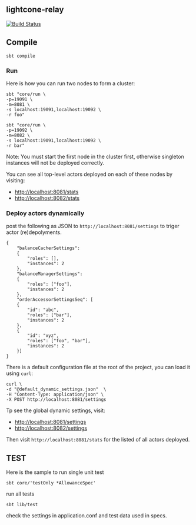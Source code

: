## lightcone-relay

[![Build Status](https://travis-ci.com/Loopring/lightcone-relay.svg?token=LFU5xhzys581aWFBPai3&branch=master)](https://travis-ci.com/Loopring/lightcone-relay)


## Compile
```
sbt compile
```

### Run
Here is how you can run two nodes to form a cluster:

```
sbt "core/run \
-p=19091 \
-m=8081 \
-s localhost:19091,localhost:19092 \
-r foo"
```

```
sbt "core/run \
-p=19092 \
-m=8082 \
-s localhost:19091,localhost:19092 \
-r bar"
```

Note: You must start the first node in the cluster first, otherwise singleton instances will not be deployed correctly.

You can see all top-level actors deployed on each of these nodes by visiting:

- [http://localhost:8081/stats](http://localhost:8081/stats)
- [http://localhost:8082/stats](http://localhost:8082/stats)

### Deploy actors dynamically

post the following as JSON to `http://localhost:8081/settings` to triger actor (re)depolyments.

```
{
    "balanceCacherSettings":
    {
        "roles": [],
        "instances": 2
    },
    "balanceManagerSettings":
    {
        "roles": ["foo"],
        "instances": 2
    },
    "orderAccessorSettingsSeq": [
    {
        "id": "abc",
        "roles": ["bar"],
        "instances": 2
    },
    {
        "id": "xyz",
        "roles": ["foo", "bar"],
        "instances": 2
    }]
}

```

There is a default configuration file at the root of the project, you can load it using `curl`:

```
curl \
-d "@default_dynamic_settings.json"  \
-H "Content-Type: application/json" \
-X POST http://localhost:8081/settings

```

Tp see the  global dynamic settings, visit:

- [http://localhost:8081/settings](http://localhost:8081/settings)
- [http://localhost:8082/settings](http://localhost:8082/settings)


Then visit `http://localhost:8081/stats` for the listed of all actors deployed.

## TEST

Here is the sample to run single unit test
```
sbt core/'testOnly *AllowanceSpec'
```

run all tests
```
sbt lib/test
```

check the settings in application.conf and test data used in specs.
